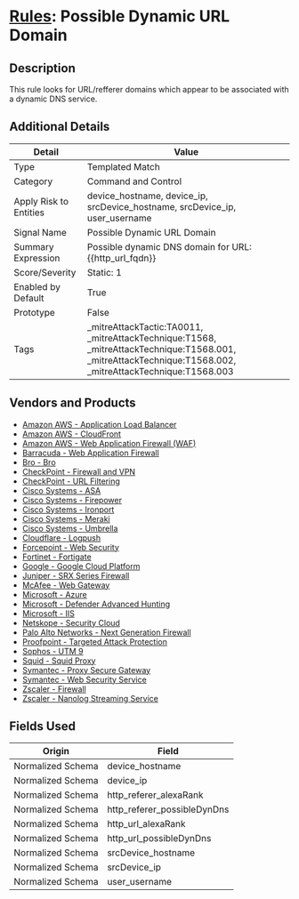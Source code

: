# [Rules](README.md): Possible Dynamic URL Domain

## Description
This rule looks for URL/refferer domains which appear to be associated with a dynamic DNS service.

## Additional Details
|Detail|Value|
|----|----|
|Type|Templated Match|
|Category|Command and Control|
|Apply Risk to Entities|device_hostname, device_ip, srcDevice_hostname, srcDevice_ip, user_username|
|Signal Name|Possible Dynamic URL Domain|
|Summary Expression|Possible dynamic DNS domain for URL: {{http_url_fqdn}}|
|Score/Severity|Static: 1|
|Enabled by Default|True|
|Prototype|False|
|Tags|_mitreAttackTactic:TA0011, _mitreAttackTechnique:T1568, _mitreAttackTechnique:T1568.001, _mitreAttackTechnique:T1568.002, _mitreAttackTechnique:T1568.003|
## Vendors and Products
- [Amazon AWS - Application Load Balancer](../products/5bb9e0b3-8d57-4b10-8952-0b6ffe91b599.md)
- [Amazon AWS - CloudFront](../products/44f07c08-c2ad-4a95-a058-1d0737ff90db.md)
- [Amazon AWS - Web Application Firewall (WAF)](../products/072b85a2-1765-45c2-911d-b0509880326e.md)
- [Barracuda - Web Application Firewall](../products/798f8da8-c85b-4e9a-b2f1-eae0b07532fb.md)
- [Bro - Bro](../products/37C866BF-72E1-470A-9072-EDB908F56951.md)
- [CheckPoint - Firewall and VPN](../products/c3c1a4fc-10cc-4155-8a30-a3bb14fc9f31.md)
- [CheckPoint - URL Filtering](../products/2a678bcd-898e-43cd-ab3f-91feb0602a18.md)
- [Cisco Systems - ASA](../products/be4f7473-fe69-4311-8859-3561900060bf.md)
- [Cisco Systems - Firepower](../products/da9e05a5-3fd3-46a7-a107-ae03c01e3f5a.md)
- [Cisco Systems - Ironport](../products/c07b5749-deda-4c7e-8e78-4a5dec1fcf4d.md)
- [Cisco Systems - Meraki](../products/724c9add-8cd9-4013-b9e1-a907b96da426.md)
- [Cisco Systems - Umbrella](../products/5ba50e74-3c05-4ea8-aeaf-5efde588c60f.md)
- [Cloudflare - Logpush](../products/c2503fcc-ef30-4e40-bb32-0bf47151b140.md)
- [Forcepoint - Web Security](../products/e90edc67-68d4-4d67-82f6-4524f94b59bb.md)
- [Fortinet - Fortigate](../products/c57e2c85-4fc1-4fb7-8fa1-dbc5235231ad.md)
- [Google - Google Cloud Platform](../products/dcc85cfc-a698-4d09-87de-f2c723f3ad07.md)
- [Juniper - SRX Series Firewall](../products/A17B3F3C-04F1-40C8-9497-3C499EB18A74.md)
- [McAfee - Web Gateway](../products/003d35b3-3ba8-4e93-8776-e5810b4e243e.md)
- [Microsoft - Azure](../products/a1225af5-e778-4068-a9a2-47da93d1ff24.md)
- [Microsoft - Defender Advanced Hunting](../products/3382523e-2072-41bd-b50b-6b148957d0b0.md)
- [Microsoft - IIS](../products/fca8785d-4823-4442-86b2-8acbaa176da4.md)
- [Netskope - Security Cloud](../products/B3582ED2-1A0C-452D-9802-97433D143486.md)
- [Palo Alto Networks - Next Generation Firewall](../products/46f5fa2c-1a62-4692-82ad-ed87800a0adb.md)
- [Proofpoint - Targeted Attack Protection](../products/de3d4b6b-36a3-4436-8bfc-0561ac95037e.md)
- [Sophos - UTM 9](../products/0fb003bc-8383-442f-8f3d-afcfbaefe617.md)
- [Squid - Squid Proxy](../products/af61d8a8-3eba-42fb-9f17-87443924f3f4.md)
- [Symantec - Proxy Secure Gateway](../products/991a55cf-8c5a-49ba-ae72-6f64a002bacf.md)
- [Symantec - Web Security Service](../products/bf865cb5-0b26-4010-8b3c-5ae2d1f716d8.md)
- [Zscaler - Firewall](../products/9e0641a7-22ce-4ac8-8113-ee48b368ac3d.md)
- [Zscaler - Nanolog Streaming Service](../products/6299d728-14f7-455e-85c5-ea8ec65a654a.md)


## Fields Used

|Origin|Field|
|----|----|
|Normalized Schema|device_hostname|
|Normalized Schema|device_ip|
|Normalized Schema|http_referer_alexaRank|
|Normalized Schema|http_referer_possibleDynDns|
|Normalized Schema|http_url_alexaRank|
|Normalized Schema|http_url_possibleDynDns|
|Normalized Schema|srcDevice_hostname|
|Normalized Schema|srcDevice_ip|
|Normalized Schema|user_username|


